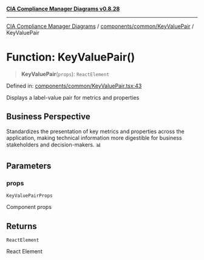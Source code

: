 [**CIA Compliance Manager Diagrams v0.8.28**](../../../../README.md)

***

[CIA Compliance Manager Diagrams](../../../../modules.md) / [components/common/KeyValuePair](../README.md) / KeyValuePair

# Function: KeyValuePair()

> **KeyValuePair**(`props`): `ReactElement`

Defined in: [components/common/KeyValuePair.tsx:43](https://github.com/Hack23/cia-compliance-manager/blob/7619f76b35999bc4eb3f6ff6c1e77c13be78f250/src/components/common/KeyValuePair.tsx#L43)

Displays a label-value pair for metrics and properties

## Business Perspective

Standardizes the presentation of key metrics and properties across
the application, making technical information more digestible for
business stakeholders and decision-makers. 📊

## Parameters

### props

`KeyValuePairProps`

Component props

## Returns

`ReactElement`

React Element
